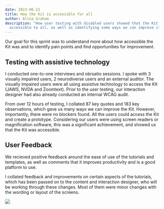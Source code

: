 ```yaml
---
date: 2023-06-21
title: How the Kit is accessible for all
author: Alina Graham
description: "How user testing with disabled users showed that the Kit was
  accessible to all, as well as identifying some ways we can improve it "
---
```

Our goal for this sprint was to understand more about how accessible the Kit was and to identify pain points and find opportunities for improvement. 

## Testing with assistive technology


I conducted one-to-one interviews and obrsatio sessions.  I spoke with 3 visually impaired users, 2 neurodiverse users and an external auditor.  The visually impaired users were all using assistive technology to access the KIt (JAWS, NVDA and Zoomtext). Prior to the user testing, our interaction designer had also already conducted an internal WCAG audit.  

From over 12 hours of testing, I collated 87 key quotes and 183 key observations, which gave us many ways we can improve the Kit.  However, importantly, there were no blockers found.  All the users could access the Kit and create a prototype.  Considering our users were using screen readers or magnification software, this was a significant achievement, and showed us that the Kit was accessible.  

## **User Feedback**

We recieved positive feedback around the ease of use of the tutorials and templates, as well as comments that it improves productivity and is a good platform to use.  

I collated feedback and improvements on certain aspects of the tutorials, which has been passed on to the content and interaction designer, who will be working through these changes.  Most of them were minor changes with the wording or layout of the screens.  

![](https://lh5.googleusercontent.com/Fze1hJ-WpDzyIhEX0vrI6ayGfPnWyPxLGZba6TAtH8rZQaiQ8DT6GnkWa1ejZoUKzXHzCLloNT-Na8d_eKv8DzFiLwVzhFcc-cKE4R6c1NPxhyI9RVhrcoe8QE8ooQmO9ZNUgj5OQ5FhixRXA2tyFSJiLg=s2048)




 

